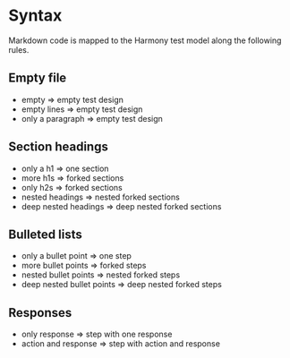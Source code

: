 # Syntax

Markdown code is mapped to the Harmony test model along the following rules.

## Empty file

- empty => empty test design
- empty lines => empty test design
- only a paragraph => empty test design

## Section headings

- only a h1 => one section
- more h1s => forked sections
- only h2s => forked sections
- nested headings => nested forked sections
- deep nested headings => deep nested forked sections

## Bulleted lists

- only a bullet point => one step
- more bullet points => forked steps
- nested bullet points => nested forked steps
- deep nested bullet points => deep nested forked steps

## Responses

- only response => step with one response
- action and response => step with action and response
